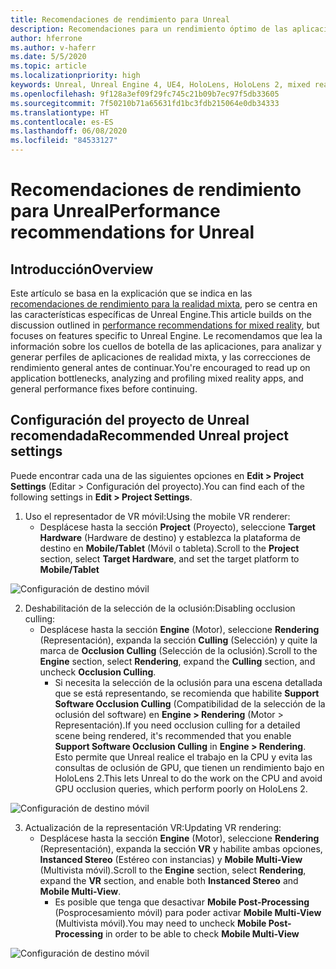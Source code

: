 ```yaml
---
title: Recomendaciones de rendimiento para Unreal
description: Recomendaciones para un rendimiento óptimo de las aplicaciones de realidad mixta en Unreal
author: hferrone
ms.author: v-haferr
ms.date: 5/5/2020
ms.topic: article
ms.localizationpriority: high
keywords: Unreal, Unreal Engine 4, UE4, HoloLens, HoloLens 2, mixed reality, performance, optimization, settings, documentation
ms.openlocfilehash: 9f128a3ef09f29fc745c21b09b7ec97f5db33605
ms.sourcegitcommit: 7f50210b71a65631fd1bc3fdb215064e0db34333
ms.translationtype: HT
ms.contentlocale: es-ES
ms.lasthandoff: 06/08/2020
ms.locfileid: "84533127"
---
```

# <a name="performance-recommendations-for-unreal"></a><span data-ttu-id="850e8-104">Recomendaciones de rendimiento para Unreal</span><span class="sxs-lookup"><span data-stu-id="850e8-104">Performance recommendations for Unreal</span></span>

## <a name="overview"></a><span data-ttu-id="850e8-105">Introducción</span><span class="sxs-lookup"><span data-stu-id="850e8-105">Overview</span></span>

<span data-ttu-id="850e8-106">Este artículo se basa en la explicación que se indica en las [recomendaciones de rendimiento para la realidad mixta](understanding-performance-for-mixed-reality.md), pero se centra en las características específicas de Unreal Engine.</span><span class="sxs-lookup"><span data-stu-id="850e8-106">This article builds on the discussion outlined in [performance recommendations for mixed reality](understanding-performance-for-mixed-reality.md), but focuses on features specific to Unreal Engine.</span></span> <span data-ttu-id="850e8-107">Le recomendamos que lea la información sobre los cuellos de botella de las aplicaciones, para analizar y generar perfiles de aplicaciones de realidad mixta, y las correcciones de rendimiento general antes de continuar.</span><span class="sxs-lookup"><span data-stu-id="850e8-107">You're encouraged to read up on application bottlenecks, analyzing and profiling mixed reality apps, and general performance fixes before continuing.</span></span>

## <a name="recommended-unreal-project-settings"></a><span data-ttu-id="850e8-108">Configuración del proyecto de Unreal recomendada</span><span class="sxs-lookup"><span data-stu-id="850e8-108">Recommended Unreal project settings</span></span>
<span data-ttu-id="850e8-109">Puede encontrar cada una de las siguientes opciones en **Edit > Project Settings** (Editar > Configuración del proyecto).</span><span class="sxs-lookup"><span data-stu-id="850e8-109">You can find each of the following settings in **Edit > Project Settings**.</span></span>

1. <span data-ttu-id="850e8-110">Uso el representador de VR móvil:</span><span class="sxs-lookup"><span data-stu-id="850e8-110">Using the mobile VR renderer:</span></span>
    * <span data-ttu-id="850e8-111">Desplácese hasta la sección **Project** (Proyecto), seleccione **Target Hardware** (Hardware de destino) y establezca la plataforma de destino en **Mobile/Tablet** (Móvil o tableta).</span><span class="sxs-lookup"><span data-stu-id="850e8-111">Scroll to the **Project** section, select **Target Hardware**, and set the target platform to **Mobile/Tablet**</span></span>

![Configuración de destino móvil](images/unreal/performance-recommendations-img-01.png)

2. <span data-ttu-id="850e8-113">Deshabilitación de la selección de la oclusión:</span><span class="sxs-lookup"><span data-stu-id="850e8-113">Disabling occlusion culling:</span></span>
    * <span data-ttu-id="850e8-114">Desplácese hasta la sección **Engine** (Motor), seleccione **Rendering** (Representación), expanda la sección **Culling** (Selección) y quite la marca de **Occlusion Culling** (Selección de la oclusión).</span><span class="sxs-lookup"><span data-stu-id="850e8-114">Scroll to the **Engine** section, select **Rendering**, expand the **Culling** section, and uncheck **Occlusion Culling**.</span></span>
        + <span data-ttu-id="850e8-115">Si necesita la selección de la oclusión para una escena detallada que se está representando, se recomienda que habilite **Support Software Occlusion Culling** (Compatibilidad de la selección de la oclusión del software) en **Engine > Rendering** (Motor > Representación).</span><span class="sxs-lookup"><span data-stu-id="850e8-115">If you need occlusion culling for a detailed scene being rendered, it's recommended that you enable **Support Software Occlusion Culling** in **Engine > Rendering**.</span></span> <span data-ttu-id="850e8-116">Esto permite que Unreal realice el trabajo en la CPU y evita las consultas de oclusión de GPU, que tienen un rendimiento bajo en HoloLens 2.</span><span class="sxs-lookup"><span data-stu-id="850e8-116">This lets Unreal to do the work on the CPU and avoid GPU occlusion queries, which perform poorly on HoloLens 2.</span></span>

![Configuración de destino móvil](images/unreal/performance-recommendations-img-02.png)

3. <span data-ttu-id="850e8-118">Actualización de la representación VR:</span><span class="sxs-lookup"><span data-stu-id="850e8-118">Updating VR rendering:</span></span>
    * <span data-ttu-id="850e8-119">Desplácese hasta la sección **Engine** (Motor), seleccione **Rendering** (Representación), expanda la sección **VR** y habilite ambas opciones, **Instanced Stereo** (Estéreo con instancias) y **Mobile Multi-View** (Multivista móvil).</span><span class="sxs-lookup"><span data-stu-id="850e8-119">Scroll to the **Engine** section, select **Rendering**, expand the **VR** section, and enable both **Instanced Stereo** and **Mobile Multi-View**.</span></span>
        + <span data-ttu-id="850e8-120">Es posible que tenga que desactivar **Mobile Post-Processing** (Posprocesamiento móvil) para poder activar **Mobile Multi-View** (Multivista móvil).</span><span class="sxs-lookup"><span data-stu-id="850e8-120">You may need to uncheck **Mobile Post-Processing** in order to be able to check **Mobile Multi-View**</span></span>

![Configuración de destino móvil](images/unreal/performance-recommendations-img-03.png)

